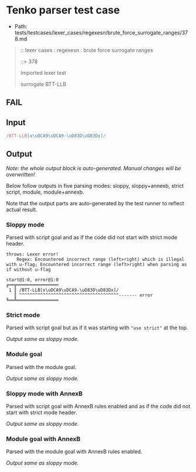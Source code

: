 # Tenko parser test case

- Path: tests/testcases/lexer_cases/regexesn/brute_force_surrogate_ranges/378.md

> :: lexer cases : regexesn : brute force surrogate ranges
>
> ::> 378
>
> Imported lexer test
>
> surrogate BTT-LLB

## FAIL

## Input

`````js
/BTT-LLB[x\uDCA9\uDCA9-\uD83D\uD83Dx]/
`````

## Output

_Note: the whole output block is auto-generated. Manual changes will be overwritten!_

Below follow outputs in five parsing modes: sloppy, sloppy+annexb, strict script, module, module+annexb.

Note that the output parts are auto-generated by the test runner to reflect actual result.

### Sloppy mode

Parsed with script goal and as if the code did not start with strict mode header.

`````
throws: Lexer error!
    Regex: Encountered incorrect range (left>right) which is illegal with u-flag; Encountered incorrect range (left>right) when parsing as if without u-flag

start@1:0, error@1:0
╔══╦════════════════
 1 ║ /BTT-LLB[x\uDCA9\uDCA9-\uD83D\uD83Dx]/
   ║ ^^^^^^^^^^^^^^^^^^^^^^^^^^^^^^^^^^^^^^------- error
╚══╩════════════════

`````

### Strict mode

Parsed with script goal but as if it was starting with `"use strict"` at the top.

_Output same as sloppy mode._

### Module goal

Parsed with the module goal.

_Output same as sloppy mode._

### Sloppy mode with AnnexB

Parsed with script goal with AnnexB rules enabled and as if the code did not start with strict mode header.

_Output same as sloppy mode._

### Module goal with AnnexB

Parsed with the module goal with AnnexB rules enabled.

_Output same as sloppy mode._
